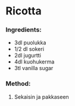 # Ricotta

### Ingredients:
- 3dl puolukka
- 1/2 dl sokeri
- 2dl jugurtti
- 4dl kuohukerma
- 3tl vanilla sugar

### Method:
1. Sekaisin ja pakkaseen
  
